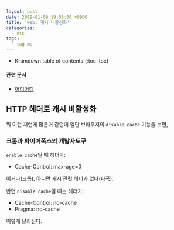 ```yaml
---
layout: post
date: 2019-01-09 19:58:00 +0900
title: 'web: 캐시 비활성화'
categories:
  - etc
tags:
  - tag me
---
```


* Kramdown table of contents
{:toc .toc}

#### 관련 문서

- [어디어디](/assad)

## HTTP 헤더로 캐시 비활성화

뭐 이런 저런게 많은거 같던데 일단 브라우저의 `disable cache` 기능을 보면,

### 크롬과 파이어폭스의 개발자도구

`enable cache`일 때 헤더가:

- Cache-Control: max-age=0

이거나(크롬), 아니면 캐시 관련 헤더가 없다(파폭).

반면 `disable cache`일 때는 헤더가:

- Cache-Control: no-cache
- Pragma: no-cache

이렇게 달라진다.
